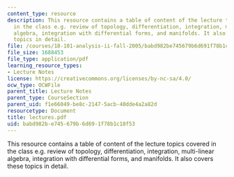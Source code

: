 ```yaml
---
content_type: resource
description: This resource contains a table of content of the lecture topics covered
  in the class e.g. review of topology, differentiation, integration, multi-linear
  algebra, integration with differential forms, and manifolds. It also covers these
  topics in detail.
file: /courses/18-101-analysis-ii-fall-2005/babd982be745679b6d691f78b1c18f53_lectures.pdf
file_size: 1688453
file_type: application/pdf
learning_resource_types:
- Lecture Notes
license: https://creativecommons.org/licenses/by-nc-sa/4.0/
ocw_type: OCWFile
parent_title: Lecture Notes
parent_type: CourseSection
parent_uid: f1e66049-be8c-2147-5acb-40dde4a2a82d
resourcetype: Document
title: lectures.pdf
uid: babd982b-e745-679b-6d69-1f78b1c18f53
---
```

This resource contains a table of content of the lecture topics covered in the class e.g. review of topology, differentiation, integration, multi-linear algebra, integration with differential forms, and manifolds. It also covers these topics in detail.